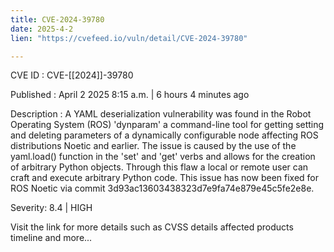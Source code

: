 ```yaml
---
title: CVE-2024-39780
date: 2025-4-2
lien: "https://cvefeed.io/vuln/detail/CVE-2024-39780"

---
```


CVE ID : CVE-[[2024]]-39780

Published :  April 2
2025
8:15 a.m. | 6 hours
4 minutes ago

Description : A YAML deserialization vulnerability was found in the Robot Operating System (ROS) 'dynparam'
a command-line tool for getting
setting
and deleting parameters of a dynamically configurable node
affecting ROS distributions Noetic and earlier. The issue is caused by the use of the yaml.load() function in the 'set' and 'get' verbs
and allows for the creation of arbitrary Python objects. Through this flaw
a local or remote user can craft and execute arbitrary Python code. This issue has now been fixed for ROS Noetic via commit 3d93ac13603438323d7e9fa74e879e45c5fe2e8e.

Severity: 8.4 | HIGH

Visit the link for more details
such as CVSS details
affected products
timeline
and more...
